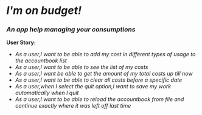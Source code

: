 # *I'm on budget!*

### ***An app help managing your consumptions***

**User Story:**
- *As a user,I want to be able to add my cost in different types of usage to the accountbook list*
- *As a user,I want to be able to see the list of my costs*
- *As a user,I want be able to get the amount of my total costs up till now*
- *As a user,I want to be able to clear all costs before a specific date*
- *As a user,when I select the quit option,I want to save my work automatically when I quit*
- *As a user,I want to be able to reload the accountbook from file and continue exactly where it was left off last time*


